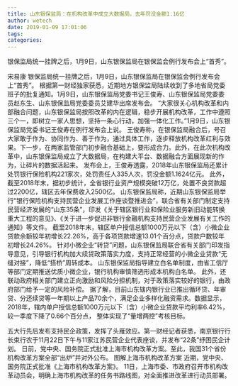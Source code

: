 ```yaml
---
title: 山东银保监局：在机构改革中成立大数据局，去年罚没金额1.16亿
author: wetech
date: 2019-01-09 17:01:06
tags: 
categories: 
---
```

银保监局统一挂牌之后，1月9日，山东银保监局在银保监会例行发布会上“首秀”。
<!-- more -->
宋易康
银保监局统一挂牌之后，1月9日，山东银保监局在银保监会例行发布会上“首秀”。
根据第一财经独家获悉，近期地方银保监局陆续收到了多地省局党委班子的批复通知。1月9日，山东银保监局党委书记王俊寿、山东银保监局党委委员赵东生、山东银保监局党委委员艾建华出席发布会。
“大家很关心机构改革和内部融合问题，山东银保监局按照改革的内在逻辑，稳步开展机构改革，工作中遵照三个一，即树立一家人思想，坚持一条心行动，加强一体化工作。”1月9日，山东银保监局党委书记王俊寿在例行发布会上说。
王俊寿称，在银保监局融合后，号召大家敢于作为、协同作为、善于作为，通过具体工作，逐步释放机构改革红利与效果。下一步，在两家监管部门初步融合基础上，要形成合力。此外，在此次机构改革中，山东银保监局成立了大数据局，在构建大平台、数据融合方面展现新的作为，让碎片的数据活起来。
发布会上，王俊寿透露，2018年山东银保监局还累计处罚银行保险机构221家次，处罚责任人335人次，罚没金额1.1624亿元。
此外，截至2018年末，据初步统计，全省银行业资产规模突破12万亿，处置不良贷款超过2200亿，辖区去年保费收入2500亿。
山东银保监局称，近期山东银保监局举行“银行保险机构支持民营企业发展工作座谈暨推进会”，联合省有关部门制定支持民营经济发展的“山东35条”，印发《关于辖区银行业和保险业服务新旧动能转换重大工程的意见》、《关于进一步促进非银行金融机构支持民营企业发展有关工作的通知》等文件。
截至2018年末，辖区单户授信总额1000万元以下（含）小微企业贷款余额较年初增长22.26%，高于各项贷款增速13.01个百分点，贷款户数较年初增长24.26%。
针对小微企业“转贷”问题，山东银保监局联合省有关部门印发指导意见，引导银行机构加大续贷政策落实力度，支持正常经营的小微企业贷款“无缝对接”，降低“搭桥”周转成本。
山东银保监局指导建立白名单制度，由省工信厅等部门定期推送优质小微企业，银行机构审慎筛选形成本机构白名单。
此外，还联动政府相关部门建立正向激励和风险分担机制，对于政策落实较好的银行，由政府部门给予一定的风险补偿。
据了解，目前山东辖内银行业已推出循环贷、年审贷、分还续贷等一年期以上产品70余个，满足企业多样化融资需求。数据显示，2018年，辖内单户授信总额1000万元以下（含）小微企业贷款平均利率6.42%，较一季度下降了0.66个百分点， 整体实现了“量增两控”考核目标。
 
 
五大行先后发布支持民企政策，发挥了头雁效应。第一财经记者获悉，南京银行行长束行农于11月22日下午与11家江苏民营企业代表座谈，并发布“22条”纾困民企计划。
日前，党中央、国务院正式批准上海市机构改革方案。至此，我国31个省份机构改革方案全部“出炉”并对外公布。
图解上海市机构改革方案
近期，党中央、国务院正式批准《上海市机构改革方案》。
11日，上海市委、市政府召开市机构改革动员会，明确上海市机构改革的任务书路线图，对全面推进改革进行动员部署。
